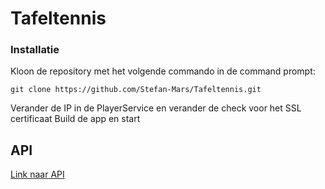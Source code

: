 # Tafeltennis

### Installatie

Kloon de repository met het volgende commando in de command prompt:

    git clone https://github.com/Stefan-Mars/Tafeltennis.git

Verander de IP in de PlayerService en verander de check voor het SSL certificaat
Build de app en start
## API

[Link naar API](https://github.com/Stefan-Mars/TafeltennisAPI)

